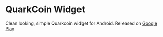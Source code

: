 QuarkCoin Widget
===================

Clean looking, simple Quarkcoin widget for Android.
Released on [Google Play](https://play.google.com/store/apps/details?id=com.israelferrer.quarkcoinwidget)
